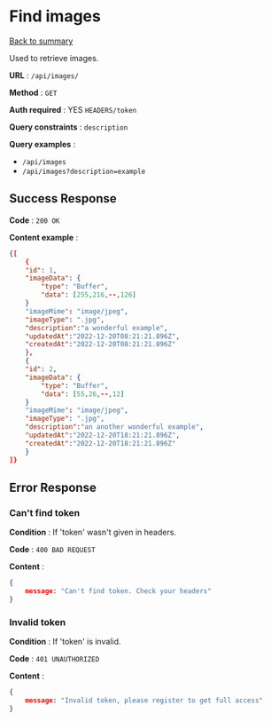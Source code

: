# Find images

[Back to summary](../../README.md)  

Used to retrieve images.

**URL** : `/api/images/`

**Method** : `GET`

**Auth required** : YES `HEADERS/token`

**Query constraints** : `description`

**Query examples** :

* `/api/images`
* `/api/images?description=example`

## Success Response

**Code** : `200 OK`

**Content example** :

```json
{[
    {
    "id": 1,
    "imageData": {
        "type": "Buffer", 
        "data": [255,216,--,126]
    }
    "imageMime": "image/jpeg",
    "imageType": ".jpg",
    "description":"a wonderful example", 
    "updatedAt":"2022-12-20T08:21:21.896Z", 
    "createdAt":"2022-12-20T08:21:21.896Z"
    },
    {
    "id": 2,
    "imageData": {
        "type": "Buffer", 
        "data": [55,26,--,12]
    }
    "imageMime": "image/jpeg",
    "imageType": ".jpg",
    "description":"an another wonderful example", 
    "updatedAt":"2022-12-20T18:21:21.896Z", 
    "createdAt":"2022-12-20T18:21:21.896Z"
    }
]}
```

## Error Response

### Can't find token

**Condition** : If 'token' wasn't given in headers.

**Code** : `400 BAD REQUEST`

**Content** :

```json
{
    message: "Can't find token. Check your headers"
}
```

### Invalid token

**Condition** : If 'token' is invalid.

**Code** : `401 UNAUTHORIZED`

**Content** :

```json
{
    message: "Invalid token, please register to get full access"
}
```
